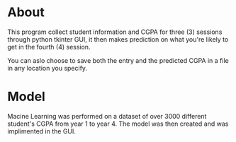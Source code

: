 # About

This program collect student information and CGPA for three (3) sessions through python tkinter GUI, it then makes prediction on what you're likely to get in the fourth (4) session.

You can aslo choose to save both the entry and the predicted CGPA in a file in any location you specify.

# Model
Macine Learning was performed on a dataset of over 3000 different student's CGPA from year 1 to year 4. The model was then created and was implimented in the GUI.
